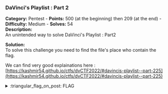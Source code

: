 ### DaVinci's Playlist : Part 2
**Category:** Pentest - **Points:** 500 (at the beginning) then 209 (at the end) - **Difficulty:** Medium - **Solves:** 54  
**Description:**  
An unintended way to solve DaVinci's Playlist : Part2

**Solution:**  
To solve this challenge you need to find the file's place who contain the flag.  

We can find very good explainations here : [https://kashmir54.github.io/ctfs/dvCTF2022/#davincis-playlist--part-225](https://kashmir54.github.io/ctfs/dvCTF2022/#davincis-playlist--part-225)

<details>
  <summary>:triangular_flag_on_post: FLAG</summary>

  ```
  dvCTF{763cbbc8f0f000830f4125645b587b9b}
  ```
</details>
